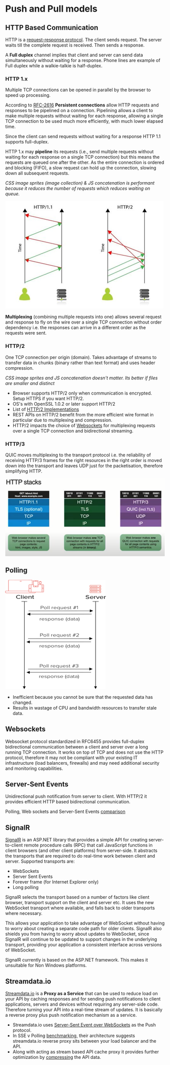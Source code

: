# Push and Pull models

## HTTP Based Communication

HTTP is a [request-response protocol](https://twitter.com/kosamari/status/859958929484337152?lang=en). The client sends request. The server waits till the complete request is received. Then sends a response.

A **Full duplex** channel implies that client and server can send data simultaneously without waiting for a response. Phone lines are example of Full duplex while a walkie-talkie is half-duplex.

### HTTP 1.x

Multiple TCP connections can be opened in parallel by the browser to speed up processing.

According to [RFC-2616](http://www.ietf.org/rfc/rfc2616.txt) **Persistent connections** allow HTTP requests and responses to be pipelined on a connection. Pipelining allows a client to make multiple requests without waiting for each response, allowing a single TCP connection to be used much more efficiently, with much lower elapsed time.

Since the client can send requests without waiting for a response HTTP 1.1 supports full-duplex.

HTTP 1.x may **pipeline** its requests (i.e., send multiple requests without waiting for each response on a single TCP connection) but this means the requests are queued one after the other. As the entire connection is ordered and blocking (FIFO), a slow request can hold up the connection, slowing down all subsequent requests.

*CSS image sprites (image collection) & JS concatenation is performant because it reduces the number of requests which reduces waiting on queue.*

![http-v-HTTP/2.jpg](../Images/http-v-http2.jpg "Http v Http 2")

**Multiplexing** (combining multiple requests into one) allows several request and response to fly on the wire over a single TCP connection without order dependency i.e. the responses can arrive in a different order as the requests were sent.

### HTTP/2

One TCP connection per origin (domain). Takes advantage of streams to transfer data in chunks (binary rather than text format) and uses header compression.

*CSS image sprites and JS concatenation doesn't matter. Its better if files are smaller and distinct*

* Browser supports HTTP/2 only when communication is encrypted. Setup HTTPS if you want HTTP/2.
* OS's with OpenSSL 1.0.2 or later support HTTP/2
* List of [HTTP/2 Implementations](https://github.com/HTTP/2/HTTP/2-spec/wiki/Implementations)
* REST APIs on HTTP/2 benefit from the more efficient wire format in particular due to multiplexing and compression.
* HTTP/2 impacts the choice of [ Websockets](https://www.infoq.com/articles/websocket-and-HTTP/2-coexist) for multiplexing requests over a single TCP connection and bidirectional streaming.

### HTTP/3

QUIC moves multiplexing to the transport protocol i.e. the reliability of receiving HTTP/3 frames for the right resources in the right order is moved down into the transport and leaves UDP just for the packetisation, therefore simplifying HTTP.

![http-stacks.png](../Images/http-stacks.png "HTTP stacks")

## Polling

![polling.png](../Images/polling.png "Polling")

* Inefficient because you cannot be sure that the requested data has changed.
* Results in wastage of CPU and bandwidth resources to transfer stale data.

## Websockets

Websocket protocol standardized in RFC6455 provides full-duplex bidirectional communication between a client and server over a long running TCP connection. It works on top of TCP and does not use the HTTP protocol, therefore it may not be compliant with your existing IT infrastructure (load balancers, firewalls) and may need additional security and monitoring capabilities.

## Server-Sent Events

Unidirectional push notification from server to client. With HTTP/2 it provides efficient HTTP based bidirectional communication.

Polling, Web sockets and Server-Sent Events [comparison](https://stackoverflow.com/questions/11077857/what-are-long-polling-websockets-server-sent-events-sse-and-comet)

## SignalR

[SignalR](https://docs.microsoft.com/en-gb/aspnet/signalr/overview/getting-started/introduction-to-signalr) is an ASP.NET library that provides a simple API for creating server-to-client remote procedure calls (RPC) that call JavaScript functions in client browsers (and other client platforms) from server-side. It abstracts the transports that are required to do real-time work between client and server. Supported transports are:

* WebSockets
* Server Sent Events
* Forever frame (for Internet Explorer only)
* Long polling

SignalR selects the transport based on a number of factors like client browser, transport support on the client and server etc. It uses the new WebSocket transport where available, and falls back to older transports where necessary.

This allows your application to take advantage of WebSocket without having to worry about creating a separate code path for older clients. SignalR also shields you from having to worry about updates to WebSocket, since SignalR will continue to be updated to support changes in the underlying transport, providing your application a consistent interface across versions of WebSocket.

SignalR currently is based on the ASP.NET framework. This makes it unsuitable for Non Windows platforms.

## Streamdata.io

[Streamdata.io](https://streamdata.io) is a **Proxy as a Service** that can be used to reduce load on your API by caching responses and for sending push notifications to client applications, servers and devices without requiring any server-side code. Therefore turning your API into a real-time stream of updates. It is basically a reverse proxy plus push notification mechanism as a service.

* Streamdata.io uses [Server-Sent Event over WebSockets]((https://streamdata.io/blog/push-sse-vs-websockets/)) as the Push protocol.
* In SSE v Polling [benchmarking](http://streamdata.io/blog/benchmark-server-sent-events-versus-polling/), their architecture suggests streamdata.io reverse proxy sits between your load balancer and the API.
* Along with acting as stream based API cache proxy it provides further optimization by [compressing](http://streamdata.io/blog/add-compression-server-sent-events-undertow) the API data.